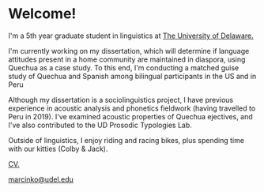 <html>
<head>
  

<h1>Welcome!</h1>

<p>I'm a 5th year graduate student in linguistics at <a href="https://www.lingcogsci.udel.edu/" target="_blank">The University of Delaware.</a> </p> 
  
<p>I'm currently working on my dissertation, which will determine if language attitudes present in a home community are maintained in diaspora, using Quechua as a case study. To this end, I'm conducting a matched guise study of Quechua and Spanish among bilingual participants in the US and in Peru </p>
  
<p> Although my dissertation is a sociolinguistics project, I have previous experience in acoustic analysis and phonetics fieldwork (having travelled to Peru in 2019). I've examined acoustic properties of Quechua ejectives, and I've also contributed to the UD Prosodic Typologies Lab. </p>
  
 <p> Outside of linguistics, I enjoy riding and racing bikes, plus spending time with our kitties (Colby & Jack).</p>
 
 <a href="https://mackenziehmarcinko.github.io/folder/MM_CV_Feb22.pdf" target="_blank">CV.</a>

 <a href="mailto:marcinko@udel.edu">marcinko@udel.edu</a>
  


</body>
<html>

